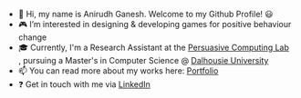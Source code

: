 - 👋 Hi, my name is Anirudh Ganesh. Welcome to my Github Profile! :smiley:
- :video_game: I’m interested in designing & developing games for positive behaviour change
- :mortar_board: Currently, I'm a Research Assistant at the <a href="https://www.linkedin.com/company/persuasive-computing-lab/"> Persuasive Computing Lab </a>, pursuing a Master's in Computer Science @ <a href="https://www.dal.ca/">Dalhousie University</a>
- 📫 You can read more about my works here: <a href="https://anirudh-ganesh.web.app/">Portfolio</a>
- :question: Get in touch with me via <a href="https://www.linkedin.com/in/anirudh-ganesh07/">LinkedIn</a>
<!---
AniG007/AniG007 is a ✨ special ✨ repository because its `README.md` (this file) appears on your GitHub profile.
You can click the Preview link to take a look at your changes.
--->
